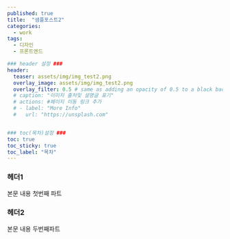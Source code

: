 ```yaml
---
published: true
title:  "샘플포스트2"
categories:
  - work
tags:
  - 디자인
  - 프론트엔드

### header 설정 ###
header:
  teaser: assets/img/img_test2.png
  overlay_image: assets/img/img_test2.png
  overlay_filter: 0.5 # same as adding an opacity of 0.5 to a black background
  # caption: "이미지 출처및 설명글 표기"
  # actions: #페이지 이동 링크 추가
  # - label: "More Info"
  #   url: "https://unsplash.com"


### toc(목차)설정 ###
toc: true
toc_sticky: true
toc_label: "목차"
---
```

### 헤더1
본문 내용 첫번째 파트

### 헤더2
본문 내용 두번째파트